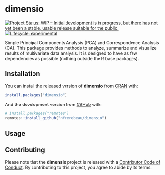 
<!-- README.md is generated from README.Rmd. Please edit that file -->

# dimensio

<!-- badges: start -->

[![Project Status: WIP – Initial development is in progress, but there
has not yet been a stable, usable release suitable for the
public.](https://www.repostatus.org/badges/latest/wip.svg)](https://www.repostatus.org/#wip)
[![Lifecycle:
experimental](https://img.shields.io/badge/lifecycle-experimental-orange.svg)](https://www.tidyverse.org/lifecycle/#experimental)
<!-- badges: end -->

Simple Principal Components Analysis (PCA) and Correspondence Analysis
(CA). This package provides methods to analyze, summarize and visualize
results of multivariate data analysis. It is designed to have as few
dependencies as possible (nothing outside the R base packages).

## Installation

You can install the released version of **dimensio** from
[CRAN](https://CRAN.R-project.org) with:

``` r
install.packages("dimensio")
```

And the development version from [GitHub](https://github.com/) with:

``` r
# install.packages("remotes")
remotes::install_github("nfrerebeau/dimensio")
```

## Usage

## Contributing

Please note that the **dimensio** project is released with a
[Contributor Code of
Conduct](https://github.com/nfrerebeau/dimensio/blob/master/.github/CODE_OF_CONDUCT.md).
By contributing to this project, you agree to abide by its terms.
